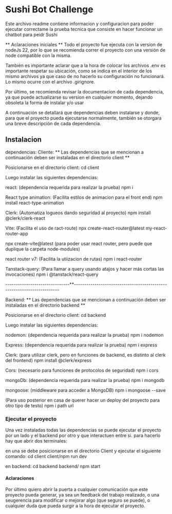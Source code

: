 # Sushi Bot Challenge

Este archivo readme contiene informacion y configuracion para poder ejecutar correctame 
la prueba tecnica que consiste en hacer funcionar un chatbot para peidr Sushi

** Aclaraciones iniciales **
Todo el proyecto fue ejecuta con la version de nodeJs 22, por lo que se recomienda correr el proyecto
con una versión de node compatible con la misma.

También es importante aclarar que a la hora de colocar los archivos .env es importante respetar su
ubicación, como se indica en el interior de los mismo archivos ya que caso de no hacerlo su configuración
no funcionará. Lo mismo ocurre con el archivo .girignore.

Por último, se recomienda revisar la documentacion de cada dependencia, ya que puede actualizarse su version
en cualquier momento, dejando obsoleta la forma de instalar y/o usar

A continuación se detallará que dependencias deben instalarse y donde, para que el proyecto pueda ejecutarse
normalmente, también se otorgara una breve descripción de cada dependencia.


## Instalacion

dependencias:
Cliente:
** Las dependencias que se mencionan a continuación deben ser instaladas en el directorio client ** 

Posicionarse en el directorio client:
cd client

Luego instalar las siguientes dependencias:

react: (dependencia requerida para realizar la prueba)
npm i

React type animation: (Facilita estilos de animacion para el front end)
npm install react-type-animation

Clerk: (Automatiza logueos dando seguridad al proyecto)
npm install @clerk/clerk-react

Vite: (Facilita el uso de ract-route) 
npx create-react-router@latest my-react-router-app

npx create-vite@latest 
(para poder usar react router, pero puede que duplique la carpeta node-modules)

react router v7: (Facilita la utiizacion de rutas)
npm i react-router

Tanstack-query: (Para llamar a query usando atajos y hacer más cortas las invocaciones)
npm i @tanstack/react-query

-------------------------------**-----------------------------------------------------------------------


Backend:
** Las dependencias que se mencionan a continuación deben ser instaladas en el directorio backend ** 

Posicionarse en el directorio client:
cd backend

Luego instalar las siguientes dependencias:

nodemon: (dependencia requerida para realizar la prueba)
npm i nodemon

Express: (dependencia requerida para realizar la prueba)
npm i express

Clerk: (para utilizar clerk, pero en funciones de backend, es distinto al clerk del frontend)
npm install @clerk/express

Cors: (necesario para funciones de protocolos de seguridad)
npm i cors

mongoDb: (dependencia requerida para realizar la prueba) 
npm i mongodb 

mongoose: (middleware para acceder a MongoDB) 
npm i mongoose --save

(Para uso posterior en casa de querer hacer un deploy del proyecto para otro tipo de testo)
npm i path url


### Ejecutar el proyecto

Una vez instaladas todas las dependencias se puede ejecutar el proyecto por un lado y el backend por otro y que interactuen entre si.
para hacerlo hay que abrir dos terminales:

en una se debe posicionarse en el directorio Client y ejecutar el siguiente comando:
cd client
client/npm run dev

en backend:
cd backend
backend/ npm start

#### Aclaraciones
Por último quiero abrir la puerta a cualquier comunicación que este proyecto pueda generar, ya sea un feedback del trabajo realizado, o una seugerencia para modificar o mejorar algo (que seguro se puede),
o cualquier duda que pueda surgir a la hora de ejecutar el proyecto.
